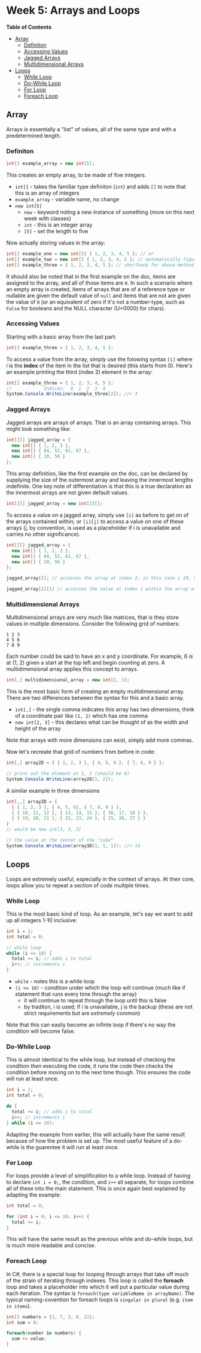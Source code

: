 # Week 5: Arrays and Loops <!-- omit in toc -->

**Table of Contents**
- [Array](#array)
  - [Definiton](#definiton)
  - [Accessing Values](#accessing-values)
  - [Jagged Arrays](#jagged-arrays)
  - [Multidimensional Arrays](#multidimensional-arrays)
- [Loops](#loops)
  - [While Loop](#while-loop)
  - [Do-While Loop](#do-while-loop)
  - [For Loop](#for-loop)
  - [Foreach Loop](#foreach-loop)

## Array

Arrays is essentially a "list" of values, all of the same type and with a predetermined length.

### Definiton

```csharp
int[] example_array = new int[5];
```

This creates an empty array, to be made of five integers.

* `int[]` - takes the familiar type definiton (`int`) and adds `[]` to note that this is an array of integers
* `example_array` - variable name, no change
* `new int[5]`
  * `new` - keyword noting a new instance of something (more on this next week with classes)
  * `int` - this is an integer array
  * `[5]` - set the length to five

Now actually storing values in the array:

```csharp
int[] example_one = new int[5] { 1, 2, 3, 4, 5 }; // or
int[] example_two = new int[] { 1, 2, 3, 4, 5 }; // automatically figures out length is five; or
int[] example_three = { 1, 2, 3, 4, 5 }; // shorthand for above method
```

It should also be noted that in the first example on the doc, items are assigned to the array, and all of those items are `0`. In such a scenario where an empty array is created, items of arrays that are of a reference type or nullable are given the default value of `null` and items that are not are given the value of `0` (or an equivalent of zero if it's not a number-type, such as `False` for booleans and the NULL character (U+0000) for chars).

### Accessing Values

Starting with a basic array from the last part:

```csharp
int[] example_three = { 1, 2, 3, 4, 5 };
```

To access a value from the array, simply use the folowing syntax `[i]` where i is the **index** of the item in the list that is desired (this starts from 0). Here's an example printing the third (index 2) element in the array:

```csharp
int[] example_three = { 1, 2, 3, 4, 5 };
//            Indices:  0  1  2  3  4
System.Console.WriteLine(example_three[2]); //> 3
```

### Jagged Arrays

Jagged arrays are arrays of arrays. That is an array containing arrays. This might look something like:

```csharp
int[][] jagged_array = {
  new int[] { 1, 2, 3 },
  new int[] { 84, 52, 61, 67 },
  new int[] { 10, 56 }
};
```

This array definition, like the first example on the doc, can be declared by supplying the size of the outermost array and leaving the innermost lengths indefinite. One key note of differentiation is that this is a true declaration as the innermost arrays are not given default values.
```cs
int[][] jagged_array = new int[3][];
```

To access a value on a jagged array, simply use `[i]` as before to get on of the arrays contained within; or `[i][j]` to access a value on one of these arrays (j, by convention, is used as a placeholder if i is unavailable and carries no other significance).

```csharp
int[][] jagged_array = {
  new int[] { 1, 2, 3 },
  new int[] { 84, 52, 61, 67 },
  new int[] { 10, 56 }
};

jagged_array[2]; // accesses the array at index 2, in this case { 10, 56 }

jagged_array[2][1] // accesses the value at index 1 within the array at index 2 on jagged_array, in this case 56
```

### Multidimensional Arrays

Multidimensional arrays are very much like matrices, that is they store values in multiple dimensions. Consider the following grid of numbers:

```
1 2 3
4 5 6
7 8 9
```

Each number could be said to have an x and y coordinate. For example, 6 is at (1, 2) given a start at the top left and begin counting at zero. A multidimensional array applies this concept to arrays.

```csharp
int[,] multidimensional_array = new int[2, 3];
```

This is the most basic form of creating an empty multidimensional array. There are two differences between the syntax for this and a basic array.

* `int[,]` - the single comma indicates this array has two dimensions; think of a coordinate pair like `(1, 2)` which has one comma
* `new int[2, 3]` - this declares what can be thought of as the width and height of the array

Note that arrays with more dimensions can exist, simply add more commas. 

Now let's recreate that grid of numbers from before in code:

```csharp
int[,] array2D = { { 1, 2, 3 }, { 4, 5, 6 }, { 7, 8, 9 } };

// print out the element at 1, 2 (should be 6)
System.Console.WriteLine(array2D[1, 2]);
```

A similar example in three dimensions

```csharp
int[,,] array3D = {
  { { 1, 2, 3 }, { 4, 5, 6}, { 7, 8, 9 } },
  { { 10, 11, 12 }, { 13, 14, 15 }, { 16, 17, 18 } },
  { { 19, 20, 21 }, { 22, 23, 24 }, { 25, 26, 27 } }
}
// would be new int[3, 3, 3]

// the value at the center of the "cube"
System.Console.WriteLine(array3D[1, 1, 1]); //> 14
```

## Loops

Loops are extremely useful, especially in the context of arrays. At their core, loops allow you to repeat a section of code multiple times.

### While Loop

This is the most basic kind of loop. As an example, let's say we want to add up all integers 1-10 inclusive:

```csharp
int i = 1;
int total = 0;

// while loop
while (i <= 10) {
  total += i; // adds i to total
  i++; // increments i
}
```

* `while` - notes this is a while loop
* `(i <= 10)` - condition under which the loop will continue (much like if statement that runs every time through the array)
  * it will continue to repeat through the loop until this is false
  * by traditon, i is used; if i is unavailable, j is the backup (these are not strict requirements but are *extremely* common)

Note that this can easily become an infinte loop if there's no way the condition will become false.

### Do-While Loop

This is almost identical to the while loop, but instead of checking the condition *then* executing the code, it runs the code then checks the condition before moving on to the next time though. This ensures the code will run at least once.

```csharp
int i = 1;
int total = 0;

do {
  total += i; // adds i to total
  i++; // increments i
} while (i <= 10);
```

Adapting the example from earlier, this will actually have the same result because of how the problem is set up. The most useful feature of a do-while is the guarentee it will run at least once.

### For Loop

For loops provide a level of simplification to a while loop. Instead of having to declare `int i = 0;`, the condition, and `i++` all separate, for loops combine all of these into the main statement. This is once again best explained by adapting the example:

```csharp
int total = 0;

for (int i = 0; i <= 10; i++) {
  total += i;
}
```

This will have the same result as the previous while and do-while loops, but is much more readable and concise.

### Foreach Loop

In C#, there is a special loop for looping through arrays that take off much of the strain of iterating through indexes. This loop is called the **foreach** loop and takes a placeholder into which it will put a particular value during each iteration. The syntax is `foreach(type variableName in arrayName)`. The typical naming-covention for foreach loops is `singular in plural` (e.g. `item in items`).

```cs
int[] numbers = {1, 7, 3, 8, 22};
int sum = 0;

foreach(number in numbers) {
  sum += value;
}
```
